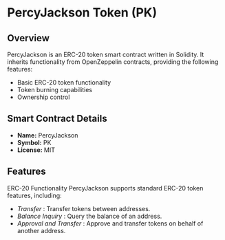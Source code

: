 # PercyJackson Token (PK)

## Overview

PercyJackson is an ERC-20 token smart contract written in Solidity. It inherits functionality from OpenZeppelin contracts, providing the following features:

- Basic ERC-20 token functionality
- Token burning capabilities
- Ownership control

## Smart Contract Details

- **Name:** PercyJackson
- **Symbol:** PK
- **License:** MIT

## Features
ERC-20 Functionality
PercyJackson supports standard ERC-20 token features, including:

- *Transfer* : Transfer tokens between addresses.
- *Balance Inquiry* : Query the balance of an address.
- *Approval and Transfer* : Approve and transfer tokens on behalf of another address.
